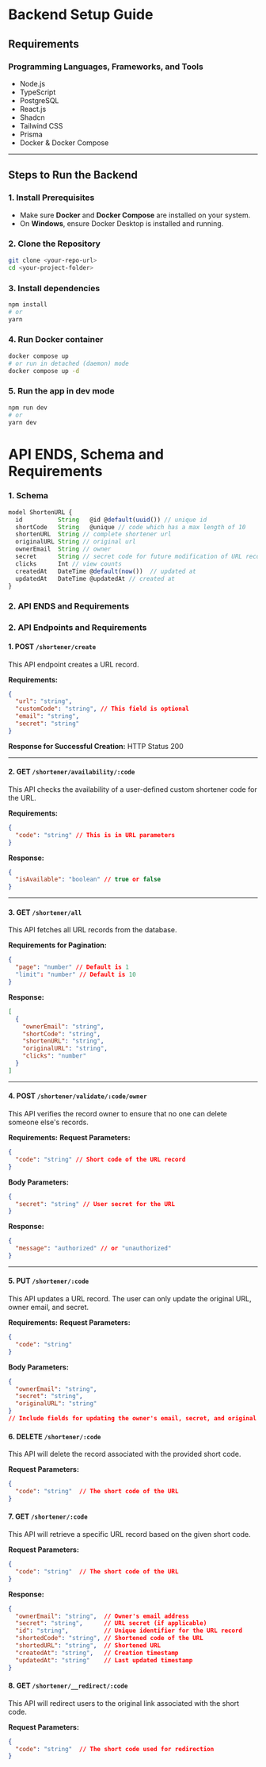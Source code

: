 # Backend Setup Guide

## Requirements

### Programming Languages, Frameworks, and Tools
- Node.js
- TypeScript
- PostgreSQL
- React.js
- Shadcn
- Tailwind CSS
- Prisma
- Docker & Docker Compose

---

## Steps to Run the Backend

### 1. Install Prerequisites
- Make sure **Docker** and **Docker Compose** are installed on your system.  
- On **Windows**, ensure Docker Desktop is installed and running.

### 2. Clone the Repository
```bash
git clone <your-repo-url>
cd <your-project-folder>
```
### 3. Install dependencies
```bash
npm install
# or
yarn
```
### 4. Run Docker container
```bash
docker compose up
# or run in detached (daemon) mode
docker compose up -d
```
### 5. Run the app in dev mode
```bash
npm run dev
# or
yarn dev
```

# API ENDS, Schema and Requirements

### 1. Schema
```js
model ShortenURL {
  id          String   @id @default(uuid()) // unique id
  shortCode   String   @unique // code which has a max length of 10
  shortenURL  String // complete shortener url
  originalURL String // original url
  ownerEmail  String // owner
  secret      String // secret code for future modification of URL records
  clicks      Int // view counts
  createdAt   DateTime @default(now())  // updated at
  updatedAt   DateTime @updatedAt // created at
}
```
### 2. API ENDS and Requirements
   
### 2. API Endpoints and Requirements

#### 1. POST `/shortener/create`
This API endpoint creates a URL record.

**Requirements:**
```json
{
  "url": "string",
  "customCode": "string", // This field is optional
  "email": "string",
  "secret": "string"
}
```

**Response for Successful Creation:**
HTTP Status 200

---

#### 2. GET `/shortener/availability/:code`
This API checks the availability of a user-defined custom shortener code for the URL.

**Requirements:**
```json
{
  "code": "string" // This is in URL parameters
}
```

**Response:**
```json
{
  "isAvailable": "boolean" // true or false
}
```

---

#### 3. GET `/shortener/all`
This API fetches all URL records from the database.

**Requirements for Pagination:**
```json
{
  "page": "number" // Default is 1
  "limit": "number" // Default is 10
}
```

**Response:**
```json
[
  {
    "ownerEmail": "string",
    "shortCode": "string",
    "shortenURL": "string",
    "originalURL": "string",
    "clicks": "number"
  }
]
```

---

#### 4. POST `/shortener/validate/:code/owner`
This API verifies the record owner to ensure that no one can delete someone else's records.

**Requirements:**
**Request Parameters:**
```json
{
  "code": "string" // Short code of the URL record
}
```

**Body Parameters:**
```json
{
  "secret": "string" // User secret for the URL
}
```

**Response:**
```json
{
  "message": "authorized" // or "unauthorized"
}
```

---

#### 5. PUT `/shortener/:code`
This API updates a URL record. The user can only update the original URL, owner email, and secret.

**Requirements:**
**Request Parameters:**
```json
{
  "code": "string"
}
```

**Body Parameters:**
```json
{
  "ownerEmail": "string",
  "secret": "string",
  "originalURL": "string"
}
// Include fields for updating the owner's email, secret, and original URL.
```
#### 6. DELETE `/shortener/:code`
This API will delete the record associated with the provided short code.

**Request Parameters:**
```json
{
  "code": "string"  // The short code of the URL
}
```

#### 7. GET `/shortener/:code`
This API will retrieve a specific URL record based on the given short code.

**Request Parameters:**
```json
{
  "code": "string"  // The short code of the URL
}
```

**Response:**
```json
{
  "ownerEmail": "string",  // Owner's email address
  "secret": "string",      // URL secret (if applicable)
  "id": "string",          // Unique identifier for the URL record
  "shortedCode": "string", // Shortened code of the URL
  "shortedURL": "string",  // Shortened URL
  "createdAt": "string",   // Creation timestamp
  "updatedAt": "string"    // Last updated timestamp
}
```

#### 8. GET `/shortener/__redirect/:code`
This API will redirect users to the original link associated with the short code.

**Request Parameters:**
```json
{
  "code": "string"  // The short code used for redirection
}
```
